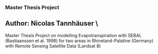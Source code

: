 ### Master Thesis Project

## Author: Nicolas Tannhäuser \
Master Thesis Project on modelling Evapotranspiration with SEBAL (Bastiaanssen et al. 1998) for two areas in Rhineland-Palatine (Germany) with Remote Sensing Satellite Data (Landsat 8)
